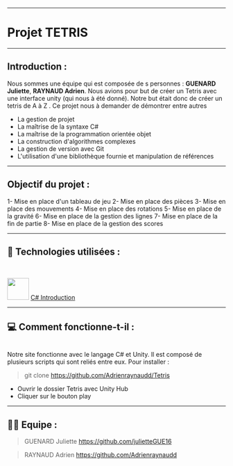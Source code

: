 ***
# **Projet TETRIS**

***

## **Introduction :**
Nous sommes une équipe qui est composée de s personnes : **GUENARD Juliette**, **RAYNAUD Adrien**.
Nous avions pour but de créer un Tetris avec une interface unity (qui nous à été donné). Notre but était donc de créer un tetris de A à Z  .
Ce projet nous à demander de démontrer  entre autres 
- La gestion de projet
- La maîtrise de la syntaxe C#
- La maîtrise de la programmation orientée objet
- La construction d'algorithmes complexes
- La gestion de version avec Git
- L'utilisation d'une bibliothèque fournie et manipulation de références
***

## **Objectif du projet :**

1- Mise en place d'un tableau de jeu
2- Mise en place des pièces
3- Mise en place des mouvements
4- Mise en place des rotations
5- Mise en place de la gravité
6- Mise en place de la gestion des lignes
7- Mise en place de la fin de partie
8- Mise en place de la gestion des scores

***

## 🤖 **Technologies utilisées** :
</br>

 <img src="https://www.sparks-formation.com/wp-content/uploads/2020/07/langage-c-sharp.png" width="50" height="50"> [C# Introduction](https://learn.microsoft.com/fr-fr/dotnet/csharp/)

***

## 💻 **Comment fonctionne-t-il :**
</br>
Notre site fonctionne avec le langage C# et Unity. Il est composé de plusieurs scripts qui sont reliés entre eux.
Pour installer :

> git clone https://github.com/Adrienraynaudd/Tetris

- Ouvrir le dossier Tetris avec Unity Hub
- Cliquer sur le bouton play

***
## 👨‍💻 Equipe :
>GUENARD Juliette  https://github.com/julietteGUE16

>RAYNAUD Adrien  https://github.com/Adrienraynaudd
